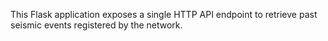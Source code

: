 This Flask application exposes a single HTTP API endpoint to retrieve past seismic events registered by the network.